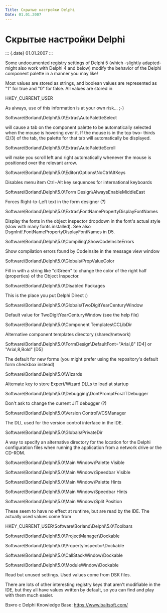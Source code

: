 ```yaml
---
Title: Скрытые настройки Delphi
Date: 01.01.2007
---
```



Скрытые настройки Delphi
========================

::: {.date}
01.01.2007
:::

Some undocumented registry settings of Delphi 5 (which -slightly
adapted- might also work with Delphi 4 and below) modify the behavior of
the Delphi component palette in a manner you may like!

Most values are stored as strings, and boolean values are represented as
\"1\" for true and \"0\" for false. All values are stored in

HKEY\_CURRENT\_USER

As always, use of this information is at your own risk\... ;-)

Software\\Borland\\Delphi\\5.0\\Extras\\AutoPaletteSelect

will cause a tab on the component palette to be automatically selected
when the mouse is hovering over it. If the mouse is in the top two-
thirds (2/3) of the tab, the palette for that tab will automatically be
displayed.

Software\\Borland\\Delphi\\5.0\\Extras\\AutoPaletteScroll

will make you scroll left and right automatically whenever the mouse is
positioned over the relevant arrow.

Software\\Borland\\Delphi\\5.0\\Editor\\Options\\NoCtrlAltKeys

Disables menu item Ctrl+Alt key sequences for international keyboards

Software\\Borland\\Delphi\\5.0\\Form Design\\AlwaysEnableMiddleEast

Forces Right-to-Left text in the form designer (?)

Software\\Borland\\Delphi\\5.0\\Extras\\FontNamePropertyDisplayFontNames

Display the fonts in the object inspector dropdown in the font\'s actual
style (slow with many fonts installed). See also
DsgnIntf.FontNamePropertyDisplayFontNames in D5.

Software\\Borland\\Delphi\\5.0\\Compiling\\ShowCodeInsiteErrors

Show compilation errors found by CodeInsite in the message view window

Software\\Borland\\Delphi\\5.0\\Globals\\PropValueColor

Fill in with a string like \"clGreen\" to change the color of the right
half (properties) of the Object Inspector.

Software\\Borland\\Delphi\\5.0\\Disabled Packages

This is the place you put Delphi Direct :)

Software\\Borland\\Delphi\\5.0\\Globals\\TwoDigitYearCenturyWindow

Default value for TwoDigitYearCenturyWindow (see the help file)

Software\\Borland\\Delphi\\5.0\\Component Templates\\CCLibDir

Alternative component templates directory (shared/network)

Software\\Borland\\Delphi\\5.0\\FormDesign\\DefaultFont=\"Arial,8\"
\[D4\] or \"Arial,8,Bold\" \[D5\]

The default for new forms (you might prefer using the repository\'s
default form checkbox instead)

Software\\Borland\\Delphi\\5.0\\Wizards

Alternate key to store Expert/Wizard DLLs to load at startup

Software\\Borland\\Delphi\\5.0\\Debugging\\DontPromptForJITDebugger

Don\'t ask to change the current JIT debugger (?)

Software\\Borland\\Delphi\\5.0\\Version Control\\VCSManager

The DLL used for the version control interface in the IDE.

Software\\Borland\\Delphi\\5.0\\Globals\\PrivateDir

A way to specify an alternative directory for the location for the
Delphi configuration files when running the application from a network
drive or the CD-ROM.

Software\\Borland\\Delphi\\5.0\\Main Window\\Palette Visible

Software\\Borland\\Delphi\\5.0\\Main Window\\Speedbar Visible

Software\\Borland\\Delphi\\5.0\\Main Window\\Palette Hints

Software\\Borland\\Delphi\\5.0\\Main Window\\Speedbar Hints

Software\\Borland\\Delphi\\5.0\\Main Window\\Split Position

These seem to have no effect at runtime, but are read by the IDE. The
actually used values come from

HKEY\_CURRENT\_USER\\Software\\Borland\\Delphi\\5.0\\Toolbars

Software\\Borland\\Delphi\\5.0\\ProjectManager\\Dockable

Software\\Borland\\Delphi\\5.0\\PropertyInspector\\Dockable

Software\\Borland\\Delphi\\5.0\\CallStackWindow\\Dockable

Software\\Borland\\Delphi\\5.0\\ModuleWindow\\Dockable

Read but unused settings. Used values come from DSK files.

There are lots of other interesting registry keys that aren\'t
modifiable in the IDE, but they all have values written by default, so
you can find and play with them much easier.

Взято с Delphi Knowledge Base: <https://www.baltsoft.com/>
